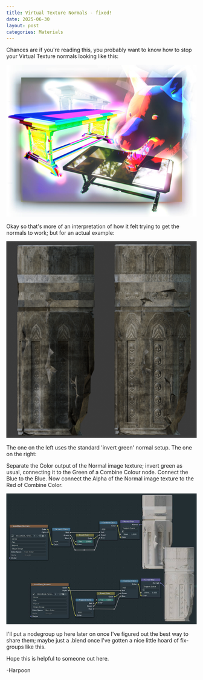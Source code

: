 ```yaml
---
title: Virtual Texture Normals - fixed!
date: 2025-06-30
layout: post
categories: Materials
---
```


Chances are if you're reading this, you probably want to know how to stop your Virtual Texture normals looking like this:

<p align="center">
  <img src="/assets/images/bad-normals.jpg" alt="A collage of images of assets with very badly behaved normals." />
</p>

Okay so that's more of an interpretation of how it felt trying to get the normals to work; but for an actual example:

<p align="center">
  <img src="/assets/images/before_and_after_pillars.webp" alt="Two carved pillars, the one on the left has bad normals, the one on the right looks quite nice." />
</p>

The one on the left uses the standard 'invert green' normal setup. The one on the right: 

Separate the Color output of the Normal image texture; invert green as usual, connecting it to the Green of a Combine Colour node.
Connect the Blue to the Blue.
Now connect the Alpha of the Normal image texture to the Red of Combine Color. 



<p align="center">
  <img src="/assets/images/uncoloured_pillar_comparison.jpg" alt="Two carved pillars without colour applied, next to their respective Normal node trees. The one on the top/left has bad normals, the one on the bottom/right looks quite nice." />
</p>



I'll put a nodegroup up here later on once I've figured out the best way to share them; maybe just a .blend once I've gotten a nice little hoard of fix-groups like this. 

Hope this is helpful to someone out here.

-Harpoon

